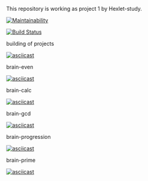 This repository is working as project 1 by Hexlet-study.

[![Maintainability](https://api.codeclimate.com/v1/badges/8c895a18b62f10ad27ec/maintainability)](https://codeclimate.com/github/nataguseva/frontend-project-lvl1/maintainability)

[![Build Status](https://travis-ci.com/nataguseva/frontend-project-lvl1.svg?branch=master)](https://travis-ci.com/nataguseva/frontend-project-lvl1)

building of projects

[![asciicast](https://asciinema.org/a/dlW3NLgeSdh66vdmq0fCIzBjc.svg)](https://asciinema.org/a/dlW3NLgeSdh66vdmq0fCIzBjc?speed=2)


brain-even

[![asciicast](https://asciinema.org/a/nVjBMiuKZLRx7DPHs3qiCxJ1j.svg)](https://asciinema.org/a/nVjBMiuKZLRx7DPHs3qiCxJ1j?speed=2)

brain-calc

[![asciicast](https://asciinema.org/a/O1tqlUSbc0zhHKD4Aa46oJufQ.svg)](https://asciinema.org/a/O1tqlUSbc0zhHKD4Aa46oJufQ?speed=2)

brain-gcd

[![asciicast](https://asciinema.org/a/anbexNMpLTajYV6N6mwxLNqc5.svg)](https://asciinema.org/a/anbexNMpLTajYV6N6mwxLNqc5?speed=2)

brain-progression

[![asciicast](https://asciinema.org/a/uc0quSIdOoKhMRsfQ7KWXazM5.svg)](https://asciinema.org/a/uc0quSIdOoKhMRsfQ7KWXazM5?speed=2)

brain-prime

[![asciicast](https://asciinema.org/a/gQAdPUUo0zo85ZPiBrQ5fGTId.svg)](https://asciinema.org/a/gQAdPUUo0zo85ZPiBrQ5fGTId?speed=2)